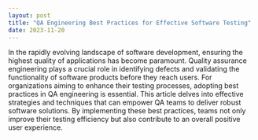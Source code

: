 ```yaml
---
layout: post
title: "QA Engineering Best Practices for Effective Software Testing"
date: 2023-11-20
---
```


In the rapidly evolving landscape of software development, ensuring the highest quality of applications has become paramount. Quality assurance engineering plays a crucial role in identifying defects and validating the functionality of software products before they reach users. For organizations aiming to enhance their testing processes, adopting best practices in QA engineering is essential. This article delves into effective strategies and techniques that can empower QA teams to deliver robust software solutions. By implementing these best practices, teams not only improve their testing efficiency but also contribute to an overall positive user experience.
